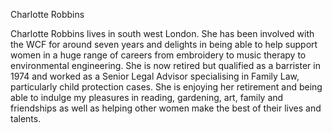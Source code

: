 Charlotte Robbins

Charlotte Robbins lives in south west London. She has been involved with the WCF for around seven years and delights in being able to help support women in a huge range of careers from embroidery to music therapy to environmental engineering. She is now retired but qualified as a barrister in 1974 and worked as a Senior Legal Advisor specialising in Family Law, particularly child protection cases. She is enjoying her retirement and being able to indulge my pleasures in reading, gardening, art, family and friendships as well as helping other women make the best of their lives and talents.